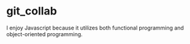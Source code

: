 # git_collab

I enjoy Javascript because it utilizes both functional programming and object-oriented programming.
